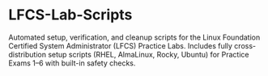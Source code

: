 # LFCS-Lab-Scripts
Automated setup, verification, and cleanup scripts for the Linux Foundation Certified System Administrator (LFCS) Practice Labs. Includes fully cross-distribution setup scripts (RHEL, AlmaLinux, Rocky, Ubuntu) for Practice Exams 1–6 with built-in safety checks.
